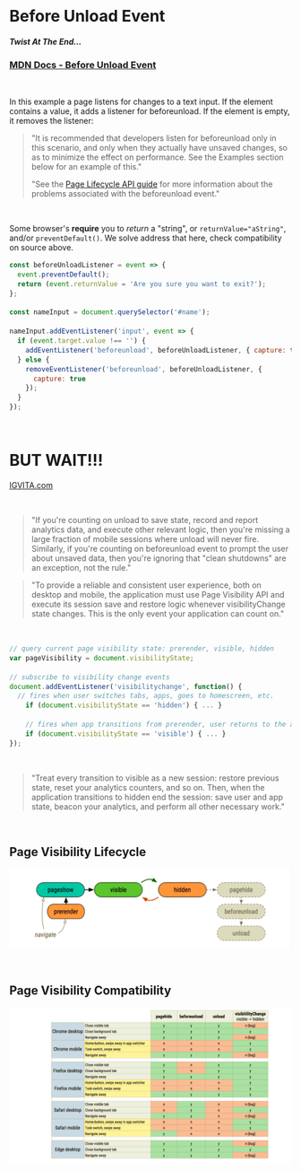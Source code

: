 <br>

# Before Unload Event

#### _Twist At The End..._

### [MDN Docs - Before Unload Event](https://developer.mozilla.org/en-US/docs/Web/API/Window/beforeunload_event 'MDN Docs - Before Unload Event')

<br>

In this example a page listens for changes to a text input. If the element contains a value, it adds a listener for beforeunload. If the element is empty, it removes the listener:

> "It is recommended that developers listen for beforeunload only in this scenario, and only when they actually have unsaved changes, so as to minimize the effect on performance. See the Examples section below for an example of this."
>
> "See the [Page Lifecycle API guide](https://developers.google.com/web/updates/2018/07/page-lifecycle-api#the-beforeunload-event 'Page Lifecycle API guide') for more information about the problems associated with the beforeunload event."

<br>

Some browser's **require** you to _return_ a "string", or `returnValue="aString"`, and/or `preventDefault()`. We solve address that here, check compatibility on source above.

```js
const beforeUnloadListener = event => {
  event.preventDefault();
  return (event.returnValue = 'Are you sure you want to exit?');
};

const nameInput = document.querySelector('#name');

nameInput.addEventListener('input', event => {
  if (event.target.value !== '') {
    addEventListener('beforeunload', beforeUnloadListener, { capture: true });
  } else {
    removeEventListener('beforeunload', beforeUnloadListener, {
      capture: true
    });
  }
});
```

<br>

# BUT WAIT!!!

[IGVITA.com](https://www.igvita.com/2015/11/20/dont-lose-user-and-app-state-use-page-visibility/ "Don't use 'beforeUnload' event")

<br>

> "If you're counting on unload to save state, record and report analytics data, and execute other relevant logic, then you're missing a large fraction of mobile sessions where unload will never fire. Similarly, if you're counting on beforeunload event to prompt the user about unsaved data, then you're ignoring that "clean shutdowns" are an exception, not the rule."

> "To provide a reliable and consistent user experience, both on desktop and mobile, the application must use Page Visibility API and execute its session save and restore logic whenever visibilityChange state changes. This is the only event your application can count on."

<br>

```js
// query current page visibility state: prerender, visible, hidden
var pageVisibility = document.visibilityState;

// subscribe to visibility change events
document.addEventListener('visibilitychange', function() {
  // fires when user switches tabs, apps, goes to homescreen, etc.
    if (document.visibilityState == 'hidden') { ... }

    // fires when app transitions from prerender, user returns to the app / tab.
    if (document.visibilityState == 'visible') { ... }
});
```

<br>

> "Treat every transition to visible as a new session: restore previous state, reset your analytics counters, and so on. Then, when the application transitions to hidden end the session: save user and app state, beacon your analytics, and perform all other necessary work."

<br>

## Page Visibility Lifecycle

![Page Visibility Lifecycle](./BeforeCloseEvent-Lifecycle.png 'Page Visibility Lifecycle')

<br>

## Page Visibility Compatibility

![Page Visibility Compatibility](./PageVisibility-Compatibility.png 'Page Visibility Compatibility')
